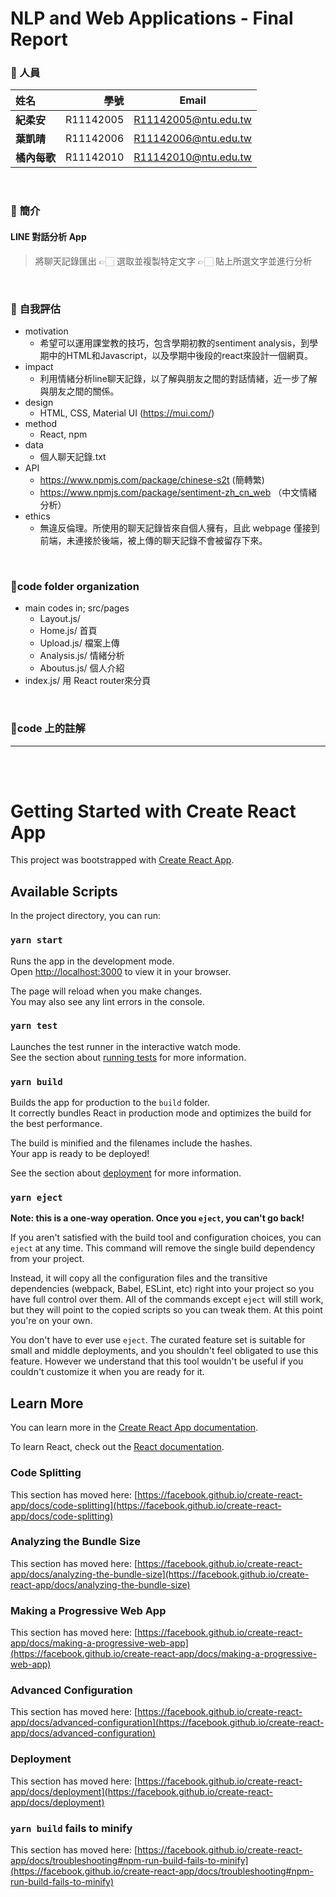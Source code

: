 # NLP and Web Applications - Final Report

### 📍 人員

<!-- 姓名：**紀柔安** 學號：R11142005
Email: R11142005@ntu.edu.tw

姓名：**葉凱晴**
學號：R11142006
Email: R11142006@ntu.edu.tw

姓名：**橘內每歌**
學號：R11142010
Email: R11142010@ntu.edu.tw -->

| 姓名         |      學號 |        Email         |
| :----------- | --------: | :------------------: |
| **紀柔安**   | R11142005 | R11142005@ntu.edu.tw |
| **葉凱晴**   | R11142006 | R11142006@ntu.edu.tw |
| **橘內每歌** | R11142010 | R11142010@ntu.edu.tw |

<br>

### 📍 **簡介**

#### **LINE 對話分析 App**

> 將聊天記錄匯出 👉🏻 選取並複製特定文字 👉🏻 貼上所選文字並進行分析

<br>

### 📍 **自我評估**
- motivation
  - 希望可以運用課堂教的技巧，包含學期初教的sentiment analysis，到學期中的HTML和Javascript，以及學期中後段的react來設計一個網頁。
- impact 
  - 利用情緒分析line聊天記錄，以了解與朋友之間的對話情緒，近一步了解與朋友之間的關係。
- design
  -  HTML, CSS, Material UI (https://mui.com/)
- method
  - React, npm
- data
  - 個人聊天記錄.txt
- API
  - https://www.npmjs.com/package/chinese-s2t (簡轉繁)
  - https://www.npmjs.com/package/sentiment-zh_cn_web （中文情緒分析）
- ethics 
  - 無違反倫理。所使用的聊天記錄皆來自個人擁有，且此 webpage 僅接到前端，未連接於後端，被上傳的聊天記錄不會被留存下來。
 

<br>

### 📍**code folder organization**

- main codes in; src/pages
  - Layout.js/ 
  - Home.js/ 首頁
  - Upload.js/ 檔案上傳 
  - Analysis.js/ 情緒分析 
  - Aboutus.js/ 個人介紹 
- index.js/ 用 React router來分頁


<br>

### 📍**code 上的註解**

---

<br>
<br>

# Getting Started with Create React App

This project was bootstrapped with [Create React App](https://github.com/facebook/create-react-app).

## Available Scripts

In the project directory, you can run:

### `yarn start`

Runs the app in the development mode.\
Open [http://localhost:3000](http://localhost:3000) to view it in your browser.

The page will reload when you make changes.\
You may also see any lint errors in the console.

### `yarn test`

Launches the test runner in the interactive watch mode.\
See the section about [running tests](https://facebook.github.io/create-react-app/docs/running-tests) for more information.

### `yarn build`

Builds the app for production to the `build` folder.\
It correctly bundles React in production mode and optimizes the build for the best performance.

The build is minified and the filenames include the hashes.\
Your app is ready to be deployed!

See the section about [deployment](https://facebook.github.io/create-react-app/docs/deployment) for more information.

### `yarn eject`

**Note: this is a one-way operation. Once you `eject`, you can't go back!**

If you aren't satisfied with the build tool and configuration choices, you can `eject` at any time. This command will remove the single build dependency from your project.

Instead, it will copy all the configuration files and the transitive dependencies (webpack, Babel, ESLint, etc) right into your project so you have full control over them. All of the commands except `eject` will still work, but they will point to the copied scripts so you can tweak them. At this point you're on your own.

You don't have to ever use `eject`. The curated feature set is suitable for small and middle deployments, and you shouldn't feel obligated to use this feature. However we understand that this tool wouldn't be useful if you couldn't customize it when you are ready for it.

## Learn More

You can learn more in the [Create React App documentation](https://facebook.github.io/create-react-app/docs/getting-started).

To learn React, check out the [React documentation](https://reactjs.org/).

### Code Splitting

This section has moved here: [https://facebook.github.io/create-react-app/docs/code-splitting](https://facebook.github.io/create-react-app/docs/code-splitting)

### Analyzing the Bundle Size

This section has moved here: [https://facebook.github.io/create-react-app/docs/analyzing-the-bundle-size](https://facebook.github.io/create-react-app/docs/analyzing-the-bundle-size)

### Making a Progressive Web App

This section has moved here: [https://facebook.github.io/create-react-app/docs/making-a-progressive-web-app](https://facebook.github.io/create-react-app/docs/making-a-progressive-web-app)

### Advanced Configuration

This section has moved here: [https://facebook.github.io/create-react-app/docs/advanced-configuration](https://facebook.github.io/create-react-app/docs/advanced-configuration)

### Deployment

This section has moved here: [https://facebook.github.io/create-react-app/docs/deployment](https://facebook.github.io/create-react-app/docs/deployment)

### `yarn build` fails to minify

This section has moved here: [https://facebook.github.io/create-react-app/docs/troubleshooting#npm-run-build-fails-to-minify](https://facebook.github.io/create-react-app/docs/troubleshooting#npm-run-build-fails-to-minify)
